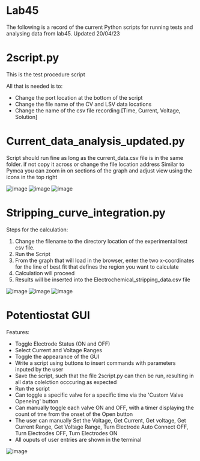 # Lab45

The following is a record of the current Python scripts for running tests and analysing data from lab45.
Updated 20/04/23
# 2script.py
This is the test procedure script

All that is needed is to: 
  - Change the port location at the bottom of the script
  - Change the file name of the CV and LSV data locations
  - Change the name of the csv file recording [Time, Current, Voltage, Solution]
  
  
# Current_data_analysis_updated.py
Script should run fine as long as the current_data.csv file is in the same folder. if not copy it across or change the file location address
Similar to Pymca you can zoom in on sections of the graph and adjust view using the icons in the top right

![image](https://user-images.githubusercontent.com/115980966/206751684-d760d272-6d0f-453a-b280-cc90e7678bba.png)
![image](https://user-images.githubusercontent.com/115980966/206751718-db0508fd-f229-4241-8664-d00197cb0031.png)
![image](https://user-images.githubusercontent.com/115980966/206751733-87b7c14e-5796-4ef8-bc71-86eaa81102b0.png)


# Stripping_curve_integration.py
Steps for the calculation:
1. Change the filename to the directory location of the experimental test csv file.
2. Run the Script
3. From the graph that will load in the browser, enter the two x-coordinates for the line of best fit that defines the region you want to calculate
4. Calculation will proceed
5. Results will be inserted into the Electrochemical_stripping_data.csv file

![image](https://user-images.githubusercontent.com/115980966/235660593-dd57fa38-8922-4e02-8ac6-5483cda9de36.png)
![image](https://user-images.githubusercontent.com/115980966/235660819-e1eee024-5062-4268-889f-234bca8c62aa.png)
![image](https://user-images.githubusercontent.com/115980966/235661166-3cd32923-a1d2-40ce-8bf4-4082907f157d.png)


# Potentiostat GUI
Features:
- Toggle Electrode Status (ON and OFF)
- Select Current and Voltage Ranges
- Toggle the appearance of the GUI
- Write a script using buttons to insert commands with parameters inputed by the user
- Save the script, such that the file 2script.py can then be run, resulting in all data colelction occcuring as expected
- Run the script
- Can toggle a specific valve for a specific time via the 'Custom Valve Openeing' button
- Can manually toggle each valve ON and OFF, with a timer displaying the count of tme from the onset of the Open button
- The user can manually Set the Voltage, Get Current, Get voltage, Get Current Range, Get Voltage Range, Turn Electrode Auto Connect OFF, Turn Electrodes OFF, Turn Electrodes ON
- All ouputs of user entries are shown in the terminal


![image](https://github.com/MorrisAdam0/Lab45/assets/115980966/6fa156d1-f453-4298-8a67-1367d360e645)


